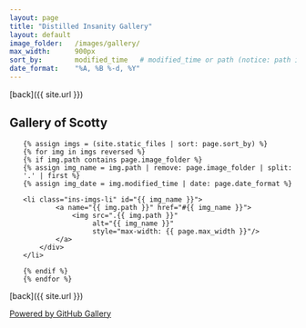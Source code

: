 ```yaml
---
layout: page
title: "Distilled Insanity Gallery"
layout: default
image_folder:   /images/gallery/
max_width:      900px
sort_by:        modified_time   # modified_time or path (notice: path is case sensitive)
date_format:    "%A, %B %-d, %Y"
---
```


<html lang="en">
<head>
    <meta charset="utf-8">
    <meta http-equiv="X-UA-Compatible" content="IE=edge">
    <title>{{ page.title }}</title>
    <meta name="description" content="">
    <meta name="viewport" content="width=device-width, initial-scale=1">
    <link rel="stylesheet" type="text/css" href="style/gallerystyle.css">
</head>
<body>
[back]({{ site.url }})


## [](#header-2) Gallery of Scotty

<ul class="ins-imgs">

    {% assign imgs = (site.static_files | sort: page.sort_by) %}
    {% for img in imgs reversed %}
    {% if img.path contains page.image_folder %}
    {% assign img_name = img.path | remove: page.image_folder | split: '.' | first %}
    {% assign img_date = img.modified_time | date: page.date_format %}

    <li class="ins-imgs-li" id="{{ img_name }}">
            <a name="{{ img.path }}" href="#{{ img_name }}">
                <img src=".{{ img.path }}"
                     alt="{{ img_name }}"
                     style="max-width: {{ page.max_width }}"/>
            </a>
        </div>
    </li>

    {% endif %}
    {% endfor %}

</ul>

[back]({{ site.url }})

<footer>
    <a href="https://github.com/lthr/github-gallery" target="_blank">Powered by GitHub Gallery</a>
</footer>
</body>
</html>
